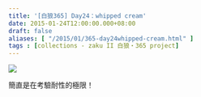 ```yaml
---
title: '[白狼365] Day24：whipped cream'
date: 2015-01-24T12:00:00.000+08:00
draft: false
aliases: [ "/2015/01/365-day24whipped-cream.html" ]
tags : [collections - zaku II 白狼・365 project]
---
```


[![](https://farm9.staticflickr.com/8663/15932162919_82ec96dff6_z.jpg)](https://farm9.staticflickr.com/8663/15932162919_82ec96dff6_z.jpg)

簡直是在考驗耐性的極限！